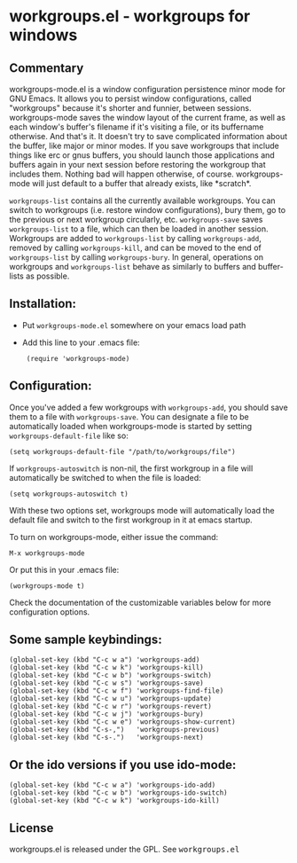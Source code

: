 # workgroups.el - workgroups for windows

## Commentary

workgroups-mode.el is a window configuration persistence minor mode
for GNU Emacs.  It allows you to persist window configurations, called
"workgroups" because it's shorter and funnier, between sessions.
workgroups-mode saves the window layout of the current frame, as well
as each window's buffer's filename if it's visiting a file, or its
buffername otherwise.  And that's it. It doesn't try to save
complicated information about the buffer, like major or minor modes.
If you save workgroups that include things like erc or gnus buffers,
you should launch those applications and buffers again in your next
session before restoring the workgroup that includes them. Nothing bad
will happen otherwise, of course.  workgroups-mode will just default
to a buffer that already exists, like \*scratch\*.

`workgroups-list` contains all the currently available workgroups.
You can switch to workgroups (i.e. restore window configurations),
bury them, go to the previous or next workgroup circularly, etc.
`workgroups-save` saves `workgroups-list` to a file, which can then be
loaded in another session.  Workgroups are added to `workgroups-list`
by calling `workgroups-add`, removed by calling `workgroups-kill`, and
can be moved to the end of `workgroups-list` by calling
`workgroups-bury`.  In general, operations on workgroups and
`workgroups-list` behave as similarly to buffers and buffer-lists as
possible.

## Installation:

 - Put `workgroups-mode.el` somewhere on your emacs load path

 - Add this line to your .emacs file:

        (require 'workgroups-mode)

## Configuration:

Once you've added a few workgroups with `workgroups-add`, you should
save them to a file with `workgroups-save`.  You can designate a file
to be automatically loaded when workgroups-mode is started by setting
`workgroups-default-file` like so:

    (setq workgroups-default-file "/path/to/workgroups/file")

If `workgroups-autoswitch` is non-nil, the first workgroup in a file
will automatically be switched to when the file is loaded:

    (setq workgroups-autoswitch t)

With these two options set, workgroups mode will automatically load
the default file and switch to the first workgroup in it at emacs
startup.

To turn on workgroups-mode, either issue the command:

    M-x workgroups-mode

Or put this in your .emacs file:

    (workgroups-mode t)

Check the documentation of the customizable variables below for more
configuration options.

## Some sample keybindings:

    (global-set-key (kbd "C-c w a") 'workgroups-add)
    (global-set-key (kbd "C-c w k") 'workgroups-kill)
    (global-set-key (kbd "C-c w b") 'workgroups-switch)
    (global-set-key (kbd "C-c w s") 'workgroups-save)
    (global-set-key (kbd "C-c w f") 'workgroups-find-file)
    (global-set-key (kbd "C-c w u") 'workgroups-update)
    (global-set-key (kbd "C-c w r") 'workgroups-revert)
    (global-set-key (kbd "C-c w j") 'workgroups-bury)
    (global-set-key (kbd "C-c w e") 'workgroups-show-current)
    (global-set-key (kbd "C-s-,")   'workgroups-previous)
    (global-set-key (kbd "C-s-.")   'workgroups-next)

## Or the ido versions if you use ido-mode:

    (global-set-key (kbd "C-c w a") 'workgroups-ido-add)
    (global-set-key (kbd "C-c w b") 'workgroups-ido-switch)
    (global-set-key (kbd "C-c w k") 'workgroups-ido-kill)

## License

workgroups.el is released under the GPL. See <tt>workgroups.el</tt>
